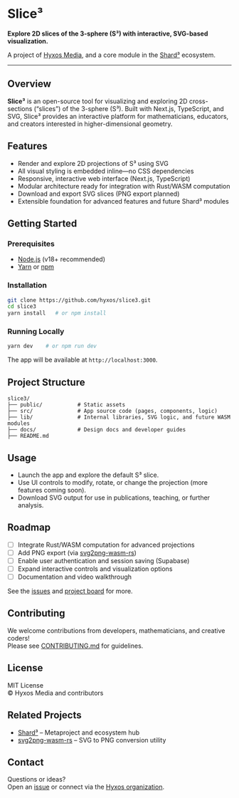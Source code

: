 # Slice³

**Explore 2D slices of the 3-sphere (S³) with interactive, SVG-based visualization.**

A project of [Hyxos Media](https://github.com/hyxos), and a core module in the [Shard³](https://github.com/hyxos/shard3) ecosystem.

---

## Overview

**Slice³** is an open-source tool for visualizing and exploring 2D cross-sections (“slices”) of the 3-sphere (S³). Built with Next.js, TypeScript, and SVG, Slice³ provides an interactive platform for mathematicians, educators, and creators interested in higher-dimensional geometry.

## Features

- Render and explore 2D projections of S³ using SVG
- All visual styling is embedded inline—no CSS dependencies
- Responsive, interactive web interface (Next.js, TypeScript)
- Modular architecture ready for integration with Rust/WASM computation
- Download and export SVG slices (PNG export planned)
- Extensible foundation for advanced features and future Shard³ modules

## Getting Started

### Prerequisites

- [Node.js](https://nodejs.org/) (v18+ recommended)
- [Yarn](https://yarnpkg.com/) or [npm](https://www.npmjs.com/)

### Installation

```bash
git clone https://github.com/hyxos/slice3.git
cd slice3
yarn install   # or npm install
```

### Running Locally

```bash
yarn dev    # or npm run dev
```

The app will be available at `http://localhost:3000`.

## Project Structure

```
slice3/
├── public/           # Static assets
├── src/              # App source code (pages, components, logic)
├── lib/              # Internal libraries, SVG logic, and future WASM modules
├── docs/             # Design docs and developer guides
├── README.md
```

## Usage

- Launch the app and explore the default S³ slice.
- Use UI controls to modify, rotate, or change the projection (more features coming soon).
- Download SVG output for use in publications, teaching, or further analysis.

## Roadmap

- [ ] Integrate Rust/WASM computation for advanced projections
- [ ] Add PNG export (via [svg2png-wasm-rs](https://github.com/don-hicks/svg2png-wasm-rs))
- [ ] Enable user authentication and session saving (Supabase)
- [ ] Expand interactive controls and visualization options
- [ ] Documentation and video walkthrough

See the [issues](https://github.com/hyxos/slice3/issues) and [project board](https://github.com/hyxos/slice3/projects/1) for more.

## Contributing

We welcome contributions from developers, mathematicians, and creative coders!  
Please see [CONTRIBUTING.md](./CONTRIBUTING.md) for guidelines.

## License

MIT License  
© Hyxos Media and contributors

## Related Projects

- [Shard³](https://github.com/hyxos/shard3) – Metaproject and ecosystem hub
- [svg2png-wasm-rs](https://github.com/don-hicks/svg2png-wasm-rs) – SVG to PNG conversion utility

## Contact

Questions or ideas?  
Open an [issue](https://github.com/hyxos/slice3/issues) or connect via the [Hyxos organization](https://github.com/hyxos).
